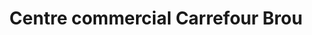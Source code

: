 ---
title: "Centre commercial Carrefour Brou"
url: /bourg-en-bresse/centre-commercial-carrefour-brou/
shop: centre commercial
---